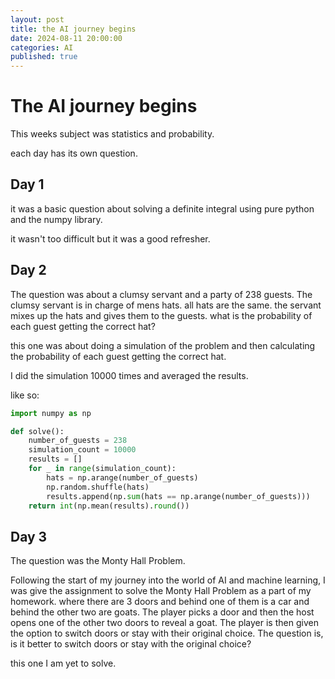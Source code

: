 ```yaml
---
layout: post
title: the AI journey begins
date: 2024-08-11 20:00:00
categories: AI
published: true
---
```


# The AI journey begins


This weeks subject was statistics and probability.

each day has its own question.

## Day 1

it was a basic question about solving a definite integral using pure python and the numpy library.

it wasn't too difficult but it was a good refresher.

## Day 2

The question was about a clumsy servant and a party of 238 guests. The clumsy servant is in charge of mens hats. all hats are the same. the servant mixes up the hats and gives them to the guests. what is the probability of each guest getting the correct hat?

this one was about doing a simulation of the problem and then calculating the probability of each guest getting the correct hat.

I did the simulation 10000 times and averaged the results.

like so:

```python
import numpy as np

def solve():
    number_of_guests = 238
    simulation_count = 10000
    results = []
    for _ in range(simulation_count):
        hats = np.arange(number_of_guests)
        np.random.shuffle(hats)
        results.append(np.sum(hats == np.arange(number_of_guests)))
    return int(np.mean(results).round())
```


## Day 3

The question was the Monty Hall Problem.

Following the start of my journey into the world of AI and machine learning, I was give the assignment to solve the Monty Hall Problem as a part of my homework. where there are 3 doors and behind one of them is a car and behind the other two are goats. The player picks a door and then the host opens one of the other two doors to reveal a goat. The player is then given the option to switch doors or stay with their original choice. The question is, is it better to switch doors or stay with the original choice?

this one I am yet to solve.